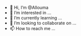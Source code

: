 - 👋 Hi, I’m @Allouma
- 👀 I’m interested in ...
- 🌱 I’m currently learning ...
- 💞️ I’m looking to collaborate on ...
- 📫 How to reach me ...

<!---
Allouma/Allouma is a ✨ special ✨ repository because its `README.md` (this file) appears on your GitHub profile.
You can click the Preview link to take a look at your changes.
--->
